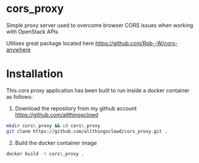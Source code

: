 # cors_proxy
Simple proxy server used to overcome browser CORS issues when working with OpenStack APIs

Utilises great package located here https://github.com/Rob--W/cors-anywhere

# Installation
This cors proxy application has been built to run inside a docker container as follows:

 1. Download the repository from my github account https://github.com/allthingsclowd
```bash
mkdir cors\_proxy && cd cors\_proxy
git clone https://github.com/allthingsclowd/cors_proxy.git .
```

 2. Build the docker container image
```bash
docker build -t cors\_proxy .
```